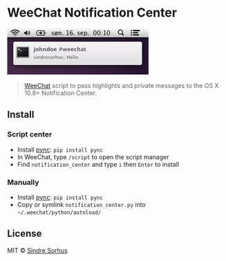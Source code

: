 # WeeChat Notification Center

![](screenshot.png)

> [WeeChat](http://www.weechat.org) script to pass highlights and private messages to the OS X 10.8+ Notification Center.


## Install

### Script center

- Install [pync](https://github.com/SeTeM/pync): `pip install pync`
- In WeeChat, type `/script` to open the script manager
- Find `notification_center` and type `i` then `Enter` to install

### Manually

- Install [pync](https://github.com/SeTeM/pync): `pip install pync`
- Copy or symlink `notification_center.py` into `~/.weechat/python/autoload/`


## License

MIT © [Sindre Sorhus](http://sindresorhus.com)
